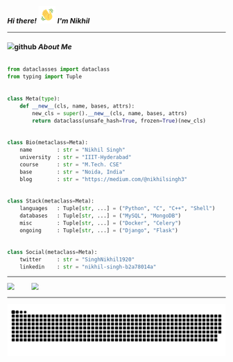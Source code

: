 <h3 align="left"><em><strong>Hi there! <img alt="hi" src="https://raw.githubusercontent.com/Nikhil-1920/Nikhil-1920/master/images/HandWave.gif" width="40" /> I'm Nikhil</strong></em></h3>

<hr height="1px" align="center" />

<h3 align="left"> <img height="40" width="40" alt="github" src="https://cdn.jsdelivr.net/npm/simple-icons@v3/icons/github.svg" /><em><strong> About Me </strong></em></h3>

```python

from dataclasses import dataclass
from typing import Tuple


class Meta(type):
    def __new__(cls, name, bases, attrs):
        new_cls = super().__new__(cls, name, bases, attrs)
        return dataclass(unsafe_hash=True, frozen=True)(new_cls)


class Bio(metaclass=Meta):
    name        : str = "Nikhil Singh"
    university  : str = "IIIT-Hyderabad"
    course      : str = "M.Tech. CSE"
    base        : str = "Noida, India"
    blog        : str = "https://medium.com/@nikhilsingh3"


class Stack(metaclass=Meta):
    languages   : Tuple[str, ...] = ("Python", "C", "C++", "Shell")
    databases   : Tuple[str, ...] = ("MySQL", "MongoDB")
    misc        : Tuple[str, ...] = ("Docker", "Celery")
    ongoing     : Tuple[str, ...] = ("Django", "Flask")


class Social(metaclass=Meta):
    twitter     : str = "SinghNikhil1920"
    linkedin    : str = "nikhil-singh-b2a78014a"
```

<hr height="1px" align="left" />

<p>
    <img height="180em" src="https://github-readme-stats.vercel.app/api?username=Nikhil-1920&hide=prs&show_icons=true&theme=tokyonight">
    &emsp; &emsp;
    <img height="180em" src="https://github-readme-stats.vercel.app/api/top-langs/?username=Nikhil-1920&theme=tokyonight">
</p>

<hr height="1px" align="center" />

<a href="https://github.com/Nikhil-1920/Nikhil-1920 /">
    <img src="https://github.com/Nikhil-1920/Nikhil-1920/blob/main/images/SnakeGrid.svg" alt="snake" />
</a>





